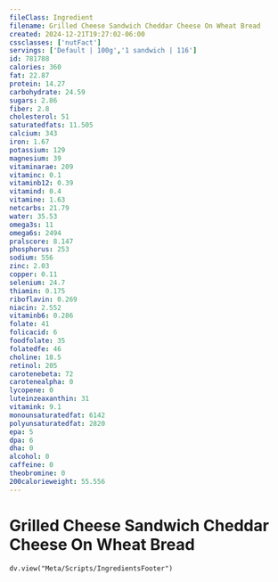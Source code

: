```yaml
---
fileClass: Ingredient
filename: Grilled Cheese Sandwich Cheddar Cheese On Wheat Bread
created: 2024-12-21T19:27:02-06:00
cssclasses: ['nutFact']
servings: ['Default | 100g','1 sandwich | 116']
id: 781788
calories: 360
fat: 22.87
protein: 14.27
carbohydrate: 24.59
sugars: 2.86
fiber: 2.8
cholesterol: 51
saturatedfats: 11.505
calcium: 343
iron: 1.67
potassium: 129
magnesium: 39
vitaminarae: 209
vitaminc: 0.1
vitaminb12: 0.39
vitamind: 0.4
vitamine: 1.63
netcarbs: 21.79
water: 35.53
omega3s: 11
omega6s: 2494
pralscore: 8.147
phosphorus: 253
sodium: 556
zinc: 2.03
copper: 0.11
selenium: 24.7
thiamin: 0.175
riboflavin: 0.269
niacin: 2.552
vitaminb6: 0.286
folate: 41
folicacid: 6
foodfolate: 35
folatedfe: 46
choline: 18.5
retinol: 205
carotenebeta: 72
carotenealpha: 0
lycopene: 0
luteinzeaxanthin: 31
vitamink: 9.1
monounsaturatedfat: 6142
polyunsaturatedfat: 2820
epa: 5
dpa: 6
dha: 0
alcohol: 0
caffeine: 0
theobromine: 0
200calorieweight: 55.556
---
```


# Grilled Cheese Sandwich Cheddar Cheese On Wheat Bread

```dataviewjs
dv.view("Meta/Scripts/IngredientsFooter")
```